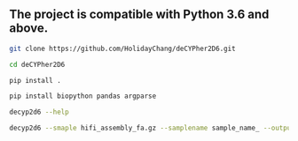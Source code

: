 ## The project is compatible with Python 3.6 and above.

```bash
git clone https://github.com/HolidayChang/deCYPher2D6.git
```
```bash
cd deCYPher2D6
```
```bash
pip install .
```
```bash
pip install biopython pandas argparse
```
```bash
decyp2d6 --help
```
```bash
decyp2d6 --smaple hifi_assembly_fa.gz --samplename sample_name_ --output output_path_
```

